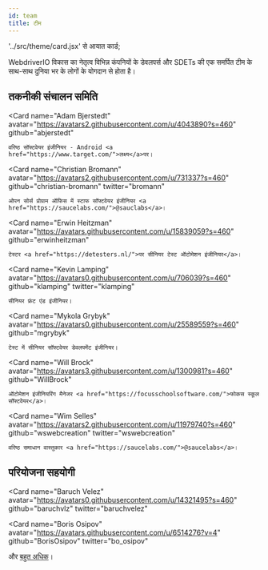 ```yaml
---
id: team
title: टीम
---
```


'../src/theme/card.jsx' से आयात कार्ड;

WebdriverIO विकास का नेतृत्व विभिन्न कंपनियों के डेवलपर्स और SDETs की एक समर्पित टीम के साथ-साथ दुनिया भर के लोगों के योगदान से होता है।

## तकनीकी संचालन समिति

<Card
    name="Adam Bjerstedt"
    avatar="https://avatars2.githubusercontent.com/u/4043890?s=460"
    github="abjerstedt"
>
    वरिष्ठ सॉफ्टवेयर इंजीनियर - Android <a href="https://www.target.com/">लक्ष्य</a>पर।
</Card>

<Card
    name="Christian Bromann"
    avatar="https://avatars2.githubusercontent.com/u/731337?s=460"
    github="christian-bromann"
    twitter="bromann"
>
    ओपन सोर्स प्रोग्राम ऑफिस में स्टाफ सॉफ्टवेयर इंजीनियर <a href="https://saucelabs.com/">@sauclabs</a>।
</Card>

<Card
    name="Erwin Heitzman"
    avatar="https://avatars.githubusercontent.com/u/15839059?s=460"
    github="erwinheitzman"
>
    टेस्टर <a href="https://detesters.nl/">पर सीनियर टेस्ट ऑटोमेशन इंजीनियर</a>।
</Card>

<Card
    name="Kevin Lamping"
    avatar="https://avatars0.githubusercontent.com/u/706039?s=460"
    github="klamping"
    twitter="klamping"
>
    सीनियर फ्रंट एंड इंजीनियर।
</Card>

<Card
    name="Mykola Grybyk"
    avatar="https://avatars0.githubusercontent.com/u/25589559?s=460"
    github="mgrybyk"
>
    टेस्ट में सीनियर सॉफ्टवेयर डेवलपमेंट इंजीनियर।
</Card>

<Card
    name="Will Brock"
    avatar="https://avatars3.githubusercontent.com/u/1300981?s=460"
    github="WillBrock"
>
    ऑटोमेशन इंजीनियरिंग मैनेजर <a href="https://focusschoolsoftware.com/">फोकस स्कूल सॉफ्टवेयर</a>।
</Card>

<Card
    name="Wim Selles"
    avatar="https://avatars2.githubusercontent.com/u/11979740?s=460"
    github="wswebcreation"
    twitter="wswebcreation"
>
    वरिष्ठ समाधान वास्तुकार <a href="https://saucelabs.com/">@saucelabs</a>।
</Card>

## परियोजना सहयोगी

<Card
    name="Baruch Velez"
    avatar="https://avatars0.githubusercontent.com/u/14321495?s=460"
    github="baruchvlz"
    twitter="baruchvelez"
>
</Card>

<Card
    name="Boris Osipov"
    avatar="https://avatars.githubusercontent.com/u/6514276?v=4"
    github="BorisOsipov"
    twitter="bo_osipov"
>
</Card>

और [बहुत अधिक](https://github.com/orgs/webdriverio/people)।
